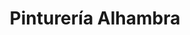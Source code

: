 ---
title: "Pinturería Alhambra"
url: /ciudad-autonoma-de-buenos-aires/pintureria-alhambra/
shop: Farben
---